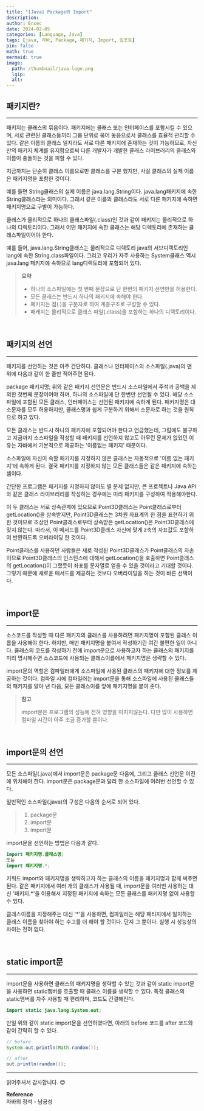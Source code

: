```yaml
---
title: "[Java] Package와 Import"
description: 
author: Enxec
date: 2024-02-05
categories: [Language, Java]
tags: [java, 자바, Package, 패키지, Import, 임포트]
pin: false
math: true
mermaid: true
image:
  path: /thumbnail/java-logo.png
  lqip: 
  alt: 
---
```


## 패키지란?
---
패키지는 클래스의 묶음이다. 패키지에는 클래스 또는 인터페이스를 포함시킬 수 있으며, 서로 관련된 클래스들끼리 그룹 단위로 묶어 놓음으로서 클래스를 효율적 관리할 수 있다. 같은 이름의 클래스 일지라도 서로 다른 패키지에 존재하는 것이 가능하므로, 자신만의 패키지 체계를 유지함으로써 다른 개발자가 개발한 클래스 라이브러리의 클래스와 이름이 충돌하는 것을 피할 수 있다.

지금까지는 단순히 클래스 이름으로만 클래스를 구분 했지만, 사실 클래스의 실제 이름은 패키지명을 포함한 것이다.

예를 들면 String클래스의 실제 이름은 java.lang.String이다. java.lang패키지에 속한 String클래스라는 의미이다. 그래서 같은 이름의 클래스라도 서로 다른 패키지에 속하면 패키지명으로 구별이 가능하다.

클래스가 물리적으로 하나의 클래스파일(.class)인 것과 같이 패키지는 물리적으로 하나의 디렉토리이다. 그래서 어떤 패키지에 속한 클래스는 해당 디렉토리에 존재하는 클래스파일이어야 한다.

예를 들어, java.lang.String클래스는 물리적으로 디렉토리 java의 서브디렉토리인 lang에 속한 String.class파일이다. 그리고 우리가 자주 사용하는 System클래스 역시 java.lang 패키지에 속하므로 lang디렉토리에 포함되어 있다.

>__요약__
>- 하나의 소스파일에는 첫 번째 문장으로 단 한번의 패키지 선언만을 허용한다.
>- 모든 클래스는 반드시 하나의 패키지에 속해야 한다.
>- 패키지는 점(.)을 구분자로 하여 계층구조로 구성할 수 있다.
>- 패캐지는 물리적으로 클래스 파일(.class)을 포함하는 하나의 디렉토리이다.

<br>

## 패키지의 선언
---
패키지를 선언하는 것은 아주 간단하다. 클래스나 인터페이스의 소스파일(.java)의 맨 위에 다음과 같이 한 줄만 적어주면 된다.

package 패키지명;
위와 같은 패키지 선언문은 반드시 소스파일에서 주석과 공백을 제외한 첫번째 문장이어야 하며, 하나의 소스파일에 단 한번만 선언될 수 있다. 해당 소스파일에 포함된 모든 클래스, 인터페이스는 선언된 패키지에 속하게 된다.
패키지명은 대소문자를 모두 허용하지만, 클래스명과 쉽게 구분하기 위해서 소문자로 하는 것을 원칙으로 하고 있다.

모든 클래스는 반드시 하나의 패키지에 포함되어야 한다고 언급했는데, 그럼에도 불구하고 지금까지 소스파일을 작성할 때 패키지를 선언하지 않고도 아무런 문제가 없었던 이유는 자바에서 기본적으로 제공하는 '이름없는 패키지' 때문이다.

소스파일에 자신이 속할 패키지를 지정하지 않은 클래스는 자동적으로 '이름 없는 패키지'에 속하게 된다. 결국 패키지를 지정하지 않는 모든 클래스들은 같은 패키지에 속하는 셈이다.

간단한 프로그램은 패키지를 지정하지 않아도 별 문제 없지만, 큰 프로젝트나 Java API와 같은 클래스 라이브러리를 작성하는 경우에는 미리 패키지를 구성하여 적용해야한다.

이 두 클래스는 서로 상속관계에 있으므로 Point3D클래스는 Point클래스로부터 getLocation()을 상속받지만, Point3D클래스는 3차원 좌표계의 한 점을 표현하기 위한 것이므로 조상인 Point클래스로부터 상속받은 getLocation()은 Point3D클래스에 맞지 않는다. 따라서, 이 메서드를 Point3D클래스 자신에 맞게 z축의 자표값도 포함하여 반환하도록 오버라이딩 한 것이다.

Point클래스를 사용하던 사람들은 새로 작성된 Point3D클래스가 Point클래스의 자손이므로 Point3D클래스의 인스턴스에 대해서 getLocation()을 호출하면 Point클래스의 getLocation()이 그랬듯이 좌표를 문자열로 얻을 수 있을 것이라고 기대할 것이다. 그렇기 때문에 새로운 매서드를 제공하는 것보다 오버라이딩을 하는 것이 바른 선택이다.

<br>

## import문
---
소스코드를 작성할 때 다른 패키지의 클래스를 사용하려면 패키지명이 포함된 클래스 이름을 사용해야 한다. 하지만, 매번 패키지명을 붙여서 작성하기란 여간 불편한 일이 아니다. 클래스의 코드를 작성하기 전에 import문으로 사용하고자 하는 클래스의 패키지를 미리 명시해주면 소스코드에 사용되는 클래스이름에서 패키지명은 생략할 수 있다. 

import문의 역할은 컴파일러에게 소스파일에 사용된 클래스의 패키지에 대한 정보를 제공하는 것이다. 컴파일 시에 컴파일러는 import문을 통해 소스파일에 사용된 클래스들의 패키지를 알아 낸 다음, 모든 클래스이름 앞에 패키지명을 붙여 준다.

>__참고__  
>
>import문은 프로그램의 성능에 전혀 영향을 미치지않는다. 다만 많이 사용하면 컴파일 시간이 아주 조금 증가할 뿐이다.

<br>

## import문의 선언
---
모든 소스파일(.java)에서 import문은 package문 다음에, 그리고 클래스 선언문 이전에 위치해야 한다. import문은 package문과 달리 한 소스파일에 여러번 선언할 수 있다.

일반적인 소스파일(.java)의 구성은 다음의 순서로 되어 있다.
>1. package문
>2. import문
>3. import문

import문을 선언하는 방법은 다음과 같다.

```java
import 패키지명.클래스명;
또는
import 패키지명.*;
```

키워드 import와 패키지명을 생략하고자 하는 클래스의 이름을 패키지명과 함께 써주면 된다. 같은 패키지에서 여러 개의 클래스가 사용될 때, import문을 여러번 사용하는 대신 '패키지.*'을 이용해서 지정된 패키지에 속하는 모든 클래스를 패키지명 없이 사용할 수 있다.

클래스이름을 지정해주는 대신 '*'을 사용하면, 컴파일러는 해당 패티지에서 일치하는 클래스 이름을 찾아야 하는 수고를 더 해야 할 것이다. 단지 그 뿐이다. 실행 시 성능상의 차이는 전혀 없다.

<br>

## static import문
---
import문을 사용하면 클래스의 패키지명을 생략할 수 있는 것과 같이 static import문을 사용하면 static멤버를 호출할 때 클래스 이름을 생략할 수 있다. 특정 클래스의 static멤버를 자주 사용할 때 편리하며, 코드도 간결해진다.

```java
import static java.lang.System.out;
```

만일 위와 같이 static import문을 선언하였다면, 아래의 before 코드를 after 코드와 같이 간략히 할 수 있다.

```java
// before
System.out.println(Math.random());

// after
out.println(random());
```

---

읽어주셔서 감사합니다. 😊 

__Reference__  
자바의 정석 - 남궁성  